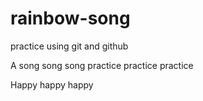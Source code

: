 # rainbow-song
practice using git and github

A song song song practice practice practice

Happy happy happy